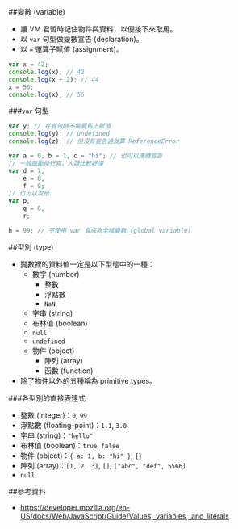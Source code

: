 ##變數 (variable)

* 讓 VM 君暫時記住物件與資料，以便接下來取用。
* 以 `var` 句型做變數宣告 (declaration)。
* 以 `=` 運算子賦值 (assignment)。

```js
var x = 42;
console.log(x); // 42
console.log(x + 2); // 44
x = 56;
console.log(x); // 56
```

###`var` 句型
```js
var y; // 在宣告時不需要馬上賦值
console.log(y); // undefined
console.log(z); // 但沒有宣告過就算 ReferenceError

var a = 0, b = 1, c = "hi"; // 也可以連續宣告
// 一般鼓勵換行寫，人類比較好懂
var d = 7, 
	e = 8,
	f = 9;
// 也可以混搭
var p, 
	q = 6, 
	r;

h = 99; // 不使用 var 會成為全域變數 (global variable)
```


##型別 (type)

* 變數裡的資料值一定是以下型態中的一種：
	* 數字 (number)
		* 整數
		* 浮點數
		* `NaN`
	* 字串 (string)
	* 布林值 (boolean)
	* `null`
	* `undefined`
	* 物件 (object)
		* 陣列 (array)
		* 函數 (function)
* 除了物件以外的五種稱為 primitive types。

###各型別的直接表達式

* 整數 (integer)：`0`, `99`
* 浮點數 (floating-point)：`1.1`, `3.0`
* 字串 (string)：`"hello"`
* 布林值 (boolean)：`true`, `false`
* 物件 (object)：`{ a: 1, b: "hi" }`, `{}`
* 陣列 (array)：`[1, 2, 3]`, `[]`, `["abc", "def", 5566]`
* `null`



##參考資料
* https://developer.mozilla.org/en-US/docs/Web/JavaScript/Guide/Values,_variables,_and_literals
